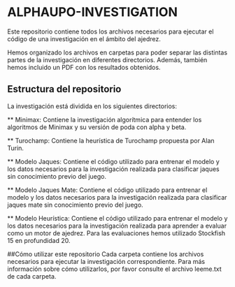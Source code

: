 # ALPHAUPO-INVESTIGATION
Este repositorio contiene todos los archivos necesarios para ejecutar el código de una investigación en el ámbito del ajedrez.

Hemos organizado los archivos en carpetas para poder separar las distintas partes de la investigación en diferentes directorios. Además, también hemos incluido un PDF con los resultados obtenidos.

## Estructura del repositorio
La investigación está dividida en los siguientes directorios:

** Minimax: Contiene la investigación algorítmica para entender los algoritmos de Minimax y su versión de poda con alpha y beta.

** Turochamp: Contiene la heurística de Turochamp propuesta por Alan Turin.

** Modelo Jaques: Contiene el código utilizado para entrenar el modelo y los datos necesarios para la investigación realizada para clasificar jaques sin conocimiento previo del juego.

** Modelo Jaques Mate: Contiene el código utilizado para entrenar el modelo y los datos necesarios para la investigación realizada para clasificar jaques mate sin conocimiento previo del juego.

** Modelo Heurística: Contiene el código utilizado para entrenar el modelo y los datos necesarios para la investigación realizada para aprender a evaluar como un motor de ajedrez. Para las evaluaciones hemos utilizado Stockfish 15 en profundidad 20.

##Cómo utilizar este repositorio
Cada carpeta contiene los archivos necesarios para ejecutar la investigación correspondiente. Para más información sobre cómo utilizarlos, por favor consulte el archivo leeme.txt de cada carpeta.